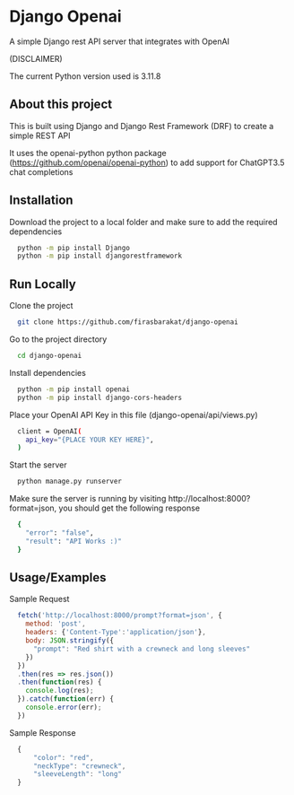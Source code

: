 
# Django Openai

A simple Django rest API server that integrates with OpenAI

(DISCLAIMER)

The current Python version used is 3.11.8


## About this project

This is built using Django and Django Rest Framework (DRF) to create a simple REST API

It uses the openai-python python package (https://github.com/openai/openai-python) to add support for ChatGPT3.5 chat completions


## Installation

Download the project to a local folder and make sure to add the required dependencies

```bash
  python -m pip install Django
  python -m pip install djangorestframework
```
    
## Run Locally

Clone the project

```bash
  git clone https://github.com/firasbarakat/django-openai
```

Go to the project directory

```bash
  cd django-openai
```

Install dependencies

```bash
  python -m pip install openai
  python -m pip install django-cors-headers
```

Place your OpenAI API Key in this file (django-openai/api/views.py)

```bash
  client = OpenAI(
    api_key="{PLACE YOUR KEY HERE}",
  )
```

Start the server

```bash
  python manage.py runserver
```

Make sure the server is running by visiting http://localhost:8000?format=json, you should get the following response

```bash
  {
    "error": "false",
    "result": "API Works :)"
  }
```
## Usage/Examples

Sample Request
```javascript
  fetch('http://localhost:8000/prompt?format=json', {
    method: 'post',
    headers: {'Content-Type':'application/json'},
    body: JSON.stringify({
      "prompt": "Red shirt with a crewneck and long sleeves"
    })
  })
  .then(res => res.json())
  .then(function(res) {
    console.log(res);
  }).catch(function(err) {
    console.error(err);
  })
```

Sample Response
```javascript
  {
      "color": "red",
      "neckType": "crewneck",
      "sleeveLength": "long"
  }
```

